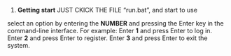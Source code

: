 1.	__Getting start__
JUST CKICK THE FILE “run.bat”, and start to use

select an option by entering the __NUMBER__ and pressing the Enter key in the command-line interface. 
For example:
Enter __1__ and press Enter to log in.
Enter __2__ and press Enter to register.
Enter __3__ and press Enter to exit the system.

